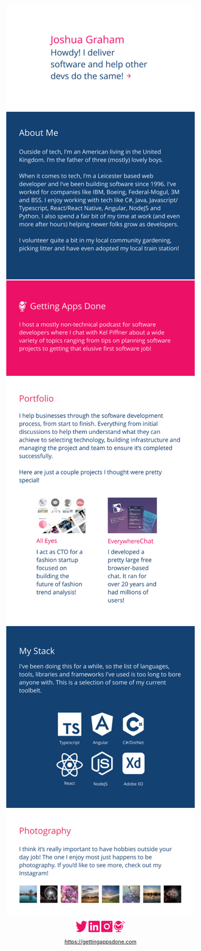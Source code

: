 <p>
<a href="https://joshuagraham.info"><img src="https://github.com/jgrahamuk/jgrahamuk/blob/main/header.svg" alt="Howdy! I deliver software and help other devs do the same!"></a>
<a href="https://joshuagraham.info"><img src="https://github.com/jgrahamuk/jgrahamuk/blob/main/aboutme.svg" alt="Outside of tech, I'm an American living in the United Kingdom. I’m the father of three (mostly) lovely boys. When it comes to tech, I'm a Leicester based web developer and I’ve been building software since 1996. I've worked for companies like IBM, Boeing, Federal-Mogul, 3M and BSS. I enjoy working with tech like C#, Java, Javascript/Typescript, React/React Native, Angular, NodeJS and Python. I also spend a fair bit of my time at work (and even more after hours) helping newer folks grow as developers. I volunteer quite a bit in my local community gardening, picking litter and have even adopted my local train station!"></a>
<a href="https://gettingappsdone.com"><img src="https://github.com/jgrahamuk/jgrahamuk/blob/main/gettingappsdone.svg" alt="I host a mostly non-technical podcast for software developers, called Getting Apps Done, where I chat with Kel Piffner about a wide variety of topics ranging from tips on planning software projects to getting that elusive first software job!"></a>
<a href="https://joshuagraham.info"><img src="https://github.com/jgrahamuk/jgrahamuk/blob/main/portfolio.svg" alt="I help businesses through the software development process, from start to finish. Everything from initial discussions to help them understand what they can achieve to selecting technology, building infrastructure and managing the project and team to ensure it’s completed successfully. Here are just a couple projects I thought were pretty special! All Eyes a fashion startup and Everywhere Chat a browser based chat"></a>
<a href="https://joshuagraham.info"><img src="https://github.com/jgrahamuk/jgrahamuk/blob/main/mystack.svg" alt="I've been doing this for a while, so the list of languages, tools, libraries and frameworks I've used is too long to bore anyone with. This is a selection of some of my current toolbelt. Typescript, Angular, C# and dot net, React, Node JS and Adobe XD"></a>
<a href="https://www.instagram.com/anamericaninuk/"><img src="https://github.com/jgrahamuk/jgrahamuk/blob/main/photography.svg" alt="I think it’s really important to have hobbies outside your day job! The one I enjoy most just happens to be photography. If you’d like to see more, check out my Instagram!"></a>
</p>

<p align="center">
<a href="https://twitter.com/jngrahamuk"><img src="https://github.com/jgrahamuk/jgrahamuk/blob/main/twitter.svg" alt="Joshua's Twitter" height="30" width="30"></a>
<a href="https://www.linkedin.com/in/jngraham/"><img src="https://github.com/jgrahamuk/jgrahamuk/blob/main/linkedin.svg" alt="Joshua's LinkedIn" height="30" width="30"></a>
<a href="https://www.instagram.com/anamericaninuk/"><img src="https://github.com/jgrahamuk/jgrahamuk/blob/main/instagram.svg" alt="Joshua's Instagram" height="30" width="30"></a>
<a href="https://gettingappsdone.com/"><img src="https://github.com/jgrahamuk/jgrahamuk/blob/main/gettingappsdonelogo.svg" alt="Getting Apps Done Link" height="30" width="30"></a>
</p>

<p align="center">
<a href="https://gettingappsdone.com/">https://gettingappsdone.com</a>
</p>
